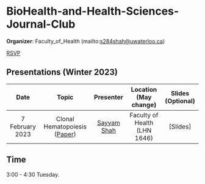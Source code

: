 # BioHealth-and-Health-Sciences-Journal-Club

**Organizer**: Faculty_of_Health (mailto:s284shah@uwaterloo.ca)

 [RSVP](https://forms.gle/id9nX5baKVeW47TW6)

## Presentations (Winter 2023)


|Date| Topic | Presenter| Location (May change)| Slides (Optional) | 
|:----------------:|:----------------------------------------:|:----------:|:------:|:-------:|
| 7 February 2023 |Clonal Hematopoiesis ([Paper]([https://www.nejm.org/doi/full/10.1056/nejmoa1408617])) |[Sayyam Shah](mailto:s284shah@uwaterloo.ca) | Faculty of Health (LHN 1646)|[Slides]|


## Time
3:00 - 4:30 Tuesday.

